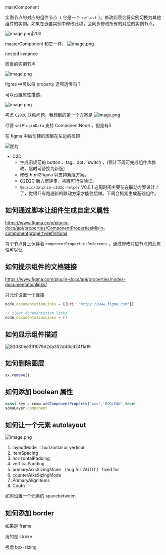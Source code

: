 mainComponent 

实例节点的对应的组件节点（ 它是一个 `reflect` ）。修改此项会将实例切换为其他组件的实例。如果在嵌套实例中修改此项，会同步修改所有的对应的实例节点。

![image.png|200](https://p5.music.126.net/obj/wo3DlcOGw6DClTvDisK1/25330046409/42e0/9797/3289/263c51d00ddb567abd124edcc4023d39.png)

masterComponent 和它一样，
![image.png](https://p5.music.126.net/obj/wo3DlcOGw6DClTvDisK1/25329967974/2e05/14ec/78a5/1c634b4f6772a6dc8b5f8cda7c6d7260.png)


nested instance 

嵌套的实例节点

![image.png](https://p5.music.126.net/obj/wo3DlcOGw6DClTvDisK1/25332504275/67e5/c1ce/0b33/34ee7cca130973090f630814bd1de4ad.png)

figma 中可以将 property 选项透传吗？

可以设置属性描述，

![image.png](https://p5.music.126.net/obj/wo3DlcOGw6DClTvDisK1/25358437737/e98c/9b79/7133/a0ab57e8c7dc46e833ebe796abec46ba.png)

考虑 `C2D2C` 联动问题，我想到的第一个方案是
![image.png](https://p5.music.126.net/obj/wo3DlcOGw6DClTvDisK1/25368906975/97ce/7c3a/104b/26a788b1d9b681c57ae79b929d0dfffd.png)

尽管 `setPluginData` 支持 ComponentNode ，但是有å

在 figma 中后创建的图层在左边的栈顶


![图片](https://p5.music.126.net/obj/wonDlsKUwrLClGjCm8Kx/25456541379/1958/aef7/a518/30db5bb95aaba8371640fa79fb572646.png)



- C2D
	- 生成旧规范的 button 、tag、dot、switch ，(预计下周可完成组件库修改，届时可替换为新版)
	- 修改 html2figma 以支持新版方案。
	- C2D2C 新方案评审，初版可行性验证。 
	- `@music/dolphin-c2d2c-helper` V0.0.1
这周时间主要花在联动方案设计上了，觉得只有跑通新的联动方案才能往后做。下周会抓紧生成基础组件。


## 如何通过脚本让组件生成自定义属性

https://www.figma.com/plugin-docs/api/properties/ComponentPropertiesMixin-componentpropertydefinitions


每个节点身上保存着 `componentPropertiesReference` ，通过修改对应节点的此属性可以让

## 如何提示组件的文档链接

https://www.figma.com/plugin-docs/api/properties/nodes-documentationlinks/

只允许设置一个连接

```js
node.documentationLinks = [{uri: "https://www.figma.com"}]

// clear documentation links
node.documentationLinks = []
```

## 如何显示组件描述


![83080ee391079d2da352d40cd24f1a19](https://p5.music.126.net/obj/wo3DlcOGw6DClTvDisK1/25578728221/c1c4/58c5/4174/83080ee391079d2da352d40cd24f1a19.png)




## 如何删除图层

```js
xx.remove()
```


## 如何添加 boolean 属性

```js
const key = comp.addComponentProperty('xxx','BOOLEAN',true)
someLayer.component
```


## 如何让一个元素 autolayout

![image.png](https://p5.music.126.net/obj/wo3DlcOGw6DClTvDisK1/25838399355/4dfd/daa5/1554/c1f44121f8fd2da29efbe888e0ff12e7.png)
1. layoutMode ：horizontal or vertical
2. itemSpacing
3. horizontalPadding
4. verticalPadding
5. primaryAixsSizingMode （hug for ‘AUTO’） fixed for 
6. counterAixsSizingMode 
7. PrimaryAlignItems
8. Coutn

如何设置一个元素的 spacebetween


## 如何添加 border 

如果是 frame 

用的是 stroke 

考虑 box-sizing


